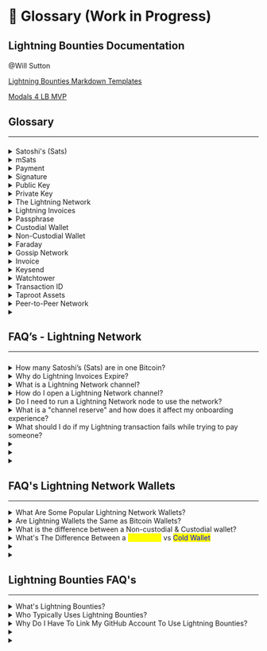 # 📖 Glossary (Work in Progress)

## Lightning Bounties Documentation

####

@Will Sutton

[Lightning Bounties Markdown Templates](https://www.notion.so/Lightning-Bounties-Markdown-Templates-e17d6b48b13445d9aec7cbf76e3b7c09?pvs=21)

[Modals 4 LB MVP](https://www.notion.so/Modals-4-LB-MVP-fa0d77fda1d34ab89b14745a5f822cfc?pvs=21)

## Glossary

***



####

<details>

<summary>Satoshi's (Sats)</summary>

A satoshi is 1/100 millionth of a Bitcoin. In the Lightning Network, a satoshi is further divisible into 1000 pieces ([millisatoshi](https://docs.lightning.engineering/community-resources/glossary#millisatoshi)). It is named after Bitcoin's creator, [Satoshi Nakamoto](https://docs.lightning.engineering/community-resources/glossary#satoshi-nakamoto).

</details>

<details>

<summary>mSats</summary>

mSats are each 1/1000 (a thousandth) of a satoshi. A satoshi is the smallest unit for bitcoin, but lightning can transact with even smaller units while channels are open. The amount is [rounded down](https://github.com/lightningnetwork/lnd/blob/master/lnwire/msat.go#L22-L24) to the nearest satoshi when the channel is closed and broadcast to the blockchain to adhere to bitcoin's limit.

</details>

<details>

<summary>Payment</summary>

A payment is a transaction that occurs on the lightning network. Payments are routed through lightning payment channels and are not recorded in the bitcoin blockchain.

_Credit: bitcoin.design_

</details>

<details>

<summary>Signature</summary>

Since a [private key](https://bitcoin.design/guide/glossary/#private-key) can be used to prove that the holder controls a specific address, it can therefore authorize transactions from the address. This is called a digital signature.

<img src=".gitbook/assets/image (4).png" alt="https://bitcoin.design/assets/images/guide/glossary/signature.jpg" data-size="original">

One of the most important activities of the Bitcoin network is to verify that signatures are valid.



_Credit: bitcoin.design_

</details>

<details>

<summary>Public Key</summary>

A bitcoin address’ public key can be derived from the private key. The address itself is a hash of the public key.

</details>

<details>

<summary>Private Key</summary>

Every Bitcoin address has a public key and a corresponding private key, together they are called a keypair. If you have access to both the public and private key, you effectively control the funds in the address. As with HD wallets there are also keypairs that control _branches_ in the hierarchical tree of the wallet, and at the very top is the extended keypair (x-pub and x-prv for short) that control all the addresses in the wallet.

The private key is a 64 hexadecimal (or 256 if described in binary 1’s and 0’s) character string generated by the encryption algorithm. They look something like this in hexadecimal form:

`5KYZdUEo39z3FPrtuX2QbbwGnNP5zTd7yyr2SC1j299sBCnWjss`

Or for the extended private key:

`xprv9zrji5mK3nb4RbuR2ZYFtyzK3gn78KnEzkNP4ZxwwPPwcgQQVZqnjTMAGxmmM3jpmfsthQUtfD9iYPvnaqwejCjcyEswLqEhX4LPKNFUXT5`

_Credit: bitcoin.design_

</details>

<details>

<summary>The Lightning Network</summary>

The [lightning network](https://lightning.network/) extends bitcoin with payment channels to increase transaction speed and lower costs. It is becoming widely adopted and accepted as the preferred way to scale bitcoin.



_Credit: bitcoin.design_

</details>

<details>

<summary>Lightning Invoices</summary>

Users of the lightning network use a lightning invoice to request a payment. It is defined by [BOLT 11](https://github.com/lightningnetwork/lightning-rfc/blob/master/11-payment-encoding.md) and includes an amount to be paid, destination of the payment, and an optional message. Unlike bitcoin addresses, lightning invoices expire after a set amount of time. By default, this is set to 60 minutes.

_Credit: bitcoin.design_

</details>

<details>

<summary>Passphrase</summary>

A passphrase can be added to the [recovery phrase](https://bitcoin.design/guide/glossary/#recovery-phrase) for extra security. Technically, all recovery phrases have a passphrase. If it’s not set by the user, an empty string (“”) will be used by default. Using the recovery phrase with or without the user-defined passphrase will recover two DIFFERENT wallets. Passphrases are sometimes called the password, the extra word, or the 13th/25th word.

_Credit: bitcoin.design_

</details>

<details>

<summary>Custodial Wallet</summary>

A custodial wallet is a wallet wherein the user’s private keys are held by a third party, such as an exchange. The third-party has full control over the user’s funds, while the user only has permission to send and receive bitcoin.

The third party is responsible for providing a backup to the wallet in case the user forgets their login information. A custodial wallet is subject to the security practices of the third party, which reduces the user's responsibility, but creates an increased risk to the seed phrase and the keys stored by the wallet if the third party is hacked.

</details>

<details>

<summary>Non-Custodial Wallet</summary>

Non-custodial wallets give the user full control over their funds and the associated private keys. By using a non-custodial wallet, a user is their own bank; they can initiate transactions and are responsible for the security of their wallet, including the protection of their seed phrase, which can be used to restore their wallet if it’s lost or compromised.

</details>

<details>

<summary>Faraday </summary>

Faraday is analytics software developed by Lightning Labs that can help identify [liquidity needs](https://docs.lightning.engineering/community-resources/glossary#liquidity-management) and profitable channels in a [Lightning node](https://docs.lightning.engineering/community-resources/glossary#lightning-network-node).

</details>

<details>

<summary>Gossip Network</summary>

The Lightning gossip network is used to broadcast information about channels and peers.

</details>

<details>

<summary>Invoice </summary>

To receive Lightning payments, the recipient typically issues an invoice containing information such as a [public key](https://docs.lightning.engineering/community-resources/glossary#public-key), [payment hash](https://docs.lightning.engineering/community-resources/glossary#payment-hash), or an invoice amount and label. Invoices are defined in[ BOLT 11](https://www.bolt11.org/).

</details>

<details>

<summary>Keysend </summary>

Keysend allows users of the Lightning Network to send funds to a node's public key.

</details>

<details>

<summary>Watchtower </summary>

A watchtower consists of a client and a server. The client will share information relevant to [channel breaches](https://docs.lightning.engineering/community-resources/glossary#channel-breach) with the server, which will intervene in case they observe a breach on-chain. Watchtowers are needed in case the client is offline and unable to observe the breach themselves.

</details>

<details>

<summary>Transaction ID</summary>

The transaction ID (txid) is the hash of a Bitcoin transaction. Channels are identified by the transaction ID of their funding transaction.

</details>

<details>

<summary>Taproot Assets</summary>

A Taproot-powered protocol for issuing assets on Bitcoin that can be transferred over the Lightning Network for instant, high-volume, low-fee transactions.

Taproot Assets (formerly Taro) is a new Taproot-powered protocol for issuing assets on the Bitcoin blockchain that can be transferred over the Lightning Network for instant, high-volume, low-fee transactions. At its core, Taproot Assets taps into the security and stability of the Bitcoin network and the speed, scalability, and low fees of Lightning.

Overview of Taproot Assets:

1. Allows assets to be issued on the Bitcoin blockchain
2. Leverages taproot for privacy and scalability
3. Assets can be deposited into Lightning channels
4. Assets can be transferred over the existing Lightning Network



</details>

<details>

<summary>Peer-to-Peer Network</summary>

A peer-to-peer network is any system not relying on a leader, in which connections are made directly between peers without intermediaries.

</details>

<details>

<summary></summary>



</details>





## FAQ’s - Lightning Network&#x20;

***

###



<details>

<summary>How many Satoshi’s (Sats) are in one Bitcoin?</summary>

Each of the 21 million units of Bitcoin that will ever exist can be broken down further into 100,000,000 satoshis.

</details>

<details>

<summary>Why do Lightning Invoices Expire?</summary>

Why do invoices expire? If invoices had no expiry, recipients would likely run into memory/storage issues as the number of locally stored preimages grows with each payment attempt.

_Credit: bitcoin.design_

</details>

<details>

<summary>What is a Lightning Network channel?</summary>

A Lightning Network channel is a peer-to-peer payment channel that enables instant and low-cost transactions between two parties.

</details>

<details>

<summary>How do I open a Lightning Network channel?</summary>

Open a channel by sending a small amount of Bitcoin to another node or wallet, which serves as a deposit for the channel.

</details>

<details>

<summary>Do I need to run a Lightning Network node to use the network?</summary>

Nope, you don't need to run a node to use the Lightning Network. You can simply use a lightning wallet app to send and receive payments.

</details>

<details>

<summary>What is a "channel reserve" and how does it affect my onboarding experience?</summary>

Channel reserve is the amount of Bitcoin required to open a payment channel. Higher reserves can make it harder to find nodes and open channels.

</details>

<details>

<summary>What should I do if my Lightning transaction fails while trying to pay someone?</summary>

Lightning Network transactions can fail for a few common reasons. The most frequent one is usually just not having enough funds in your channel to cover the payment. Make sure you've got enough money in the account you're sending from and don't forget to factor in the network fees (\~2% of the total amount you are trying to send).

Another common issue is the transaction not being able to find a route to the recipient's Lightning node. If that happens, just try again a few minutes later.

The Lightning Network is still evolving, so some failed transactions are normal. But those two things - insufficient funds and routing problems - tend to be the main culprits when a Lightning payment doesn't go through.

</details>

<details>

<summary></summary>



</details>

<details>

<summary></summary>



</details>

<details>

<summary></summary>



</details>

##

## FAQ's Lightning Network Wallets&#x20;

***





<details>

<summary>What Are Some Popular Lightning Network Wallets?</summary>

Some popular Lightning Network wallets include:&#x20;

* [Blue Wallet](https://bluewallet.io/)
* [Blink](https://www.blink.sv/)
* &#x20;[Muun](https://muun.com/)&#x20;
* [Wallet of Satoshi](https://www.walletofsatoshi.com/)
* [ Zeus Wallet](https://zeusln.com/)
* [Breez](https://breez.technology/)

</details>

<details>

<summary>Are Lightning Wallets the Same as Bitcoin Wallets?</summary>

No, they're not quite the same.

A Bitcoin wallet stores your Bitcoin and conducts transactions directly on the main Bitcoin network. However, with a Lightning wallet, transactions are performed on top of the Bitcoin network using specialized channels between two parties. These channels enable off-chain transactions that Bitcoin itself doesn't track. Only the opening and closing of these channels are recorded on the Bitcoin network.

In summary, while both wallets involve Bitcoin, a Lightning wallet leverages additional channels to facilitate faster and more scalable transactions.

</details>

<details>

<summary>What is the difference between a Non-custodial &#x26; Custodial wallet?</summary>

<mark style="background-color:red;">**Non-custodial Wallet:**</mark>\
A non-custodial wallet gives you full control over your private key and recovery phrase. This means that you are the only one who can initiate transactions, ensuring that your funds can only be accessed with your direct action. However, it's important to remember that if you forget or lose your recovery phrase, the wallet makers cannot help you regain access to your funds.

<mark style="background-color:orange;">**Custodial Wallet:**</mark>\
On the other hand, a custodial wallet takes a slightly different approach. In this type of wallet, you don't have direct control over the recovery phrase. Instead, you typically sign in with your email and password. In a custodial wallet, you have to trust the wallet makers to secure your recovery phrase and your Bitcoin. Essentially, the wallet makers technically have control over your funds. Many exchanges provide custodial wallets as part of their services.

To sum it up, non-custodial wallets give you complete control, while custodial wallets require you to trust the wallet makers to secure your funds. It's important to understand the difference and choose the option that aligns with your preferences and level of trust.

</details>

<details>

<summary>What's The Difference Between a <mark style="color:yellow;">Hot Wallet</mark> vs <mark style="color:blue;">Cold Wallet</mark></summary>

_<mark style="color:yellow;">Hot</mark>_ and _<mark style="color:blue;">cold</mark>_ describes a wallet in terms of being connected to the internet. Where a <mark style="color:yellow;">hot</mark> wallet is connected to the internet, a <mark style="color:blue;">cold</mark> wallet is not.&#x20;

The idea is that a <mark style="color:blue;">cold</mark> wallet is less susceptible to third-party theft over the internet. Most software wallet applications would be seen as <mark style="color:yellow;">hot</mark> (although some can be used just for signing on a device not connected to the internet), and most hardware wallet applications would be seen as <mark style="color:blue;">cold</mark> (although they are sometimes connected for signing purposes).

</details>

<details>

<summary></summary>



</details>

<details>

<summary></summary>



</details>

####

####

## Lightning Bounties FAQ's

***

<details>

<summary>What's Lightning Bounties?</summary>

Lightning Bounties is a Web3 Bug Bounty Platform tailored to open-source developers and the Lightning Network. We provide a platform for developers, bug bounty hunters, and ethical hackers to discover and report bugs, vulnerabilities, and security issues within Lightning Network applications and protocols.

Lightning Bounties offers an opportunity for the Lightning community to proactively address potential security threats and ensure the overall safety and integrity of the network.

The platform facilitates the responsible disclosure of vulnerabilities and rewards individuals for their efforts in identifying and reporting security issues, ultimately contributing to the ongoing improvement and stability of the Lightning network.

Through Lightning Bounties, participants can engage in a collaborative effort to bolster the security of the Lightning ecosystem, and contribute to a safer and more reliable network for all users.

</details>

<details>

<summary>Who Typically Uses Lightning Bounties?</summary>

Lightning Bounties caters to two primary groups: **developers** and **organizations**.

**Developers** can showcase their skills, earn Bitcoin, and contribute to the growth of web3 technology.

**Organizations** can tap into a talented pool of developers to improve the quality and security of their software projects.

</details>

<details>

<summary>Why Do I Have To Link My GitHub Account To Use Lightning Bounties?</summary>

**Linking your GitHub account to Lightning Bounties is necessary for several reasons:**

<img src=".gitbook/assets/image (8).png" alt="" data-size="original">



**TLDR**: _Linking your GitHub account streamlines bug hunting, promotes collaboration, and ensures proper reward distribution._

</details>

<details>

<summary></summary>



</details>

<details>

<summary></summary>



</details>



####
